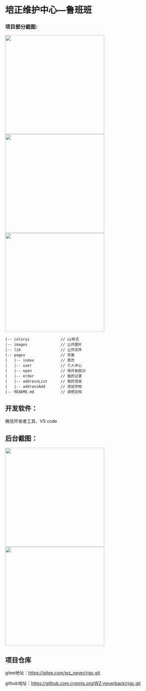 # 培正维护中心—鲁班班

### 项目部分截图:

<img src="https://gitee.com/wz_never/picture-collection/raw/master/7.jpg" width="320px" style="display:inline;">

<img src="https://gitee.com/wz_never/picture-collection/raw/master/6.jpg" width="320px" style="display:inline;">

<img src="https://gitee.com/wz_never/picture-collection/raw/master/5.jpg" width="320px" style="display:inline;">

```
|-- colorui              // ui样式
|-- images               // 公共图片
|-- lib                  // 公共文件
|-- pages                // 页面
|   |-- index            // 首页
|   |-- user             // 个人中心
|   |-- open             // 待开发部分
|   |-- order            // 我的记录
|   |-- addressList      // 我的信息
|   |-- addressAdd       // 添加学校
|-- README.md            // 说明文档
```

## 开发软件：
微信开发者工具、VS code

## 后台截图：

<img src="https://gitee.com/wz_never/picture-collection/raw/master/1.jpg" width="320px" style="display:inline;">

<img src="https://gitee.com/wz_never/picture-collection/raw/master/3.jpg" width="320px" style="display:inline;">



## 项目仓库

gitee地址：https://gitee.com/wz_never/rjgc.git

github地址：https://github.com.cnpmjs.org/WZ-neverback/rjgc.git



